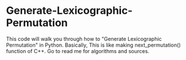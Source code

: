# Generate-Lexicographic-Permutation
This code will walk you through how to "Generate Lexicographic Permutation" in Python. Basically,  This is like making next_permutation() function of C++. Go to read me for algorithms and sources.
#
